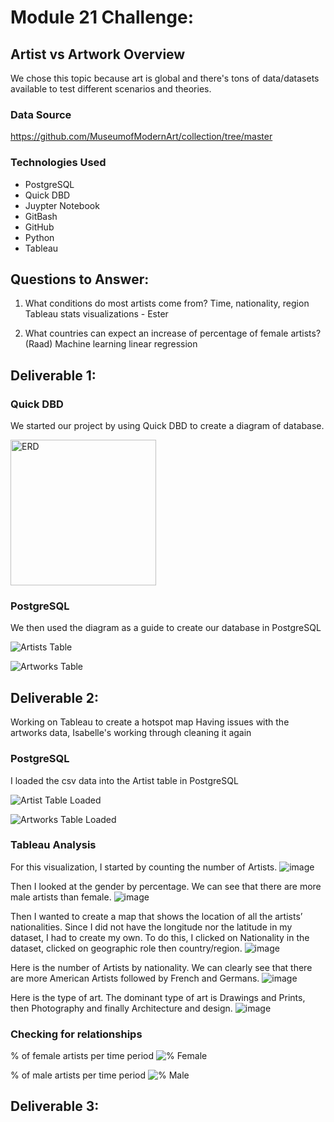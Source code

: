 # Module 21 Challenge: 

## Artist vs Artwork Overview
We chose this topic because art is global and there's tons of data/datasets available to test different scenarios and theories. 

### Data Source
https://github.com/MuseumofModernArt/collection/tree/master

### Technologies Used
   - PostgreSQL
   - Quick DBD
   - Juypter Notebook
   - GitBash
   - GitHub
   - Python
   - Tableau
## Questions to Answer:
1. What conditions do most artists come from? Time, nationality, region
Tableau stats visualizations - Ester

2. What countries can expect an increase of percentage of female artists? (Raad)
	Machine learning linear regression
    
## Deliverable 1:   
    
### Quick DBD
We started our project by using Quick DBD to create a diagram of database.

<img width="233" alt="ERD" src="https://github.com/Locdintech/UFOs/assets/116410666/c782f138-1e57-4182-b5c5-6a71f01903b8">

### PostgreSQL
We then used the diagram as a guide to create our database in PostgreSQL

![Artists Table](https://github.com/Locdintech/UFOs/assets/116410666/0fce459e-5f83-49e2-92a1-13ce1deb9297)

![Artworks Table](https://github.com/Locdintech/UFOs/assets/116410666/8bb46e2e-51bc-4ebf-85c7-7c3ae48a8e11)

## Deliverable 2:   
Working on Tableau to create a hotspot map
Having issues with the artworks data, Isabelle's working through cleaning it again

### PostgreSQL
I loaded the csv data into the Artist table in PostgreSQL

![Artist Table Loaded](https://github.com/Locdintech/UFOs/assets/116410666/771ae8f3-d136-4377-91f1-f7e0900f4444)

![Artworks Table Loaded](https://github.com/Locdintech/UFOs/assets/116410666/01edad83-0a5c-40ee-8d4e-2cd330891e02)



### Tableau Analysis 
For this visualization, I started by counting the number of Artists.
 ![image](https://github.com/Isabelle-Raad/Final_Project_1/assets/121005128/2e4924b2-388a-4640-ba23-8471a4e0bcb1)

Then I looked at the gender by percentage. We can see that there are more male artists than female.
 ![image](https://github.com/Isabelle-Raad/Final_Project_1/assets/121005128/54e81d01-8198-4e97-b26a-a342b4208c8c)

Then I wanted to create a map that shows the location of all the artists’ nationalities. Since I did not have the longitude nor the latitude in my dataset, I had to create my own. To do this, I clicked on Nationality in the dataset, clicked on geographic role then country/region. 
 ![image](https://github.com/Isabelle-Raad/Final_Project_1/assets/121005128/f6cb704e-1eca-4142-ad9b-608474dab23e)

Here is the number of Artists by nationality. We can clearly see that there are more American Artists followed by French and Germans.
 ![image](https://github.com/Isabelle-Raad/Final_Project_1/assets/121005128/573ef316-aafc-498d-b500-145a72fe314a)

Here is the type of art. The dominant type of art is Drawings and Prints, then Photography and finally Architecture and design.
 ![image](https://github.com/Isabelle-Raad/Final_Project_1/assets/121005128/317a40ea-d82b-4ebe-8b4f-ab93197b9434)


### Checking for relationships
% of female artists per time period
![% Female](https://github.com/Locdintech/UFOs/assets/116410666/31d5fa87-57b2-4ef1-a878-0dc59eadcc94)

% of male artists per time period
![% Male](https://github.com/Locdintech/UFOs/assets/116410666/3d29fc43-093a-4f05-b04c-35d41456471e)


## Deliverable 3:   

 
